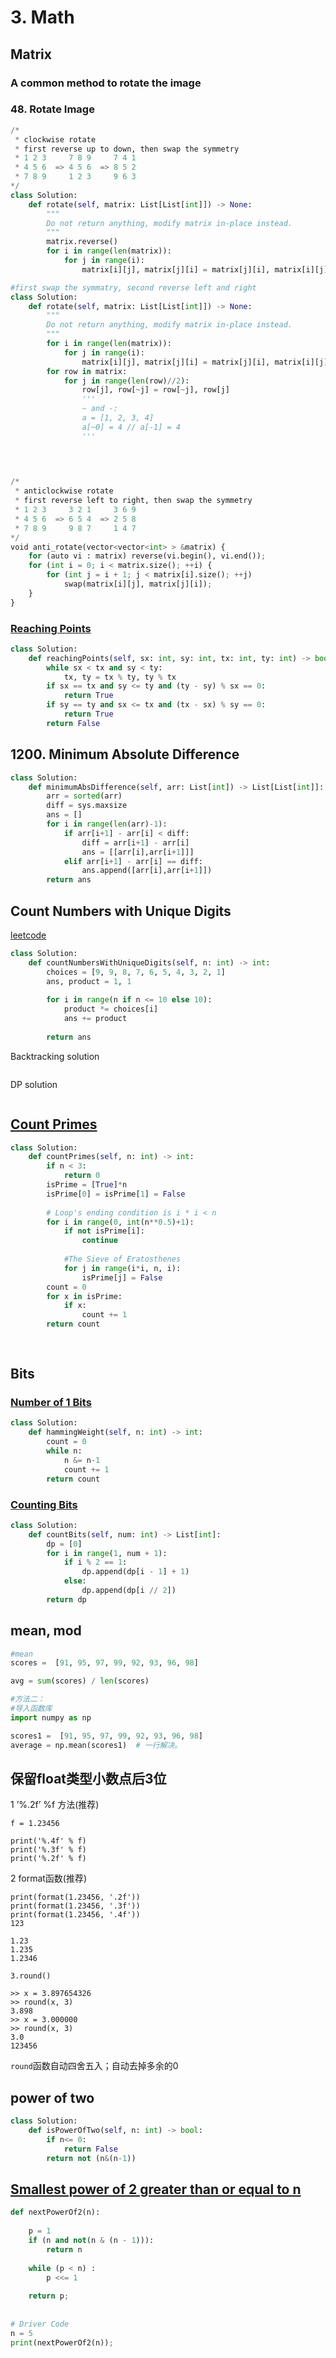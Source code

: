 # 3. Math

## Matrix

### **A common method to rotate the image**

### **48.** Rotate Image

```python
/*
 * clockwise rotate
 * first reverse up to down, then swap the symmetry 
 * 1 2 3     7 8 9     7 4 1
 * 4 5 6  => 4 5 6  => 8 5 2
 * 7 8 9     1 2 3     9 6 3
*/
class Solution:
    def rotate(self, matrix: List[List[int]]) -> None:
        """
        Do not return anything, modify matrix in-place instead.
        """
        matrix.reverse()
        for i in range(len(matrix)):
            for j in range(i):
                matrix[i][j], matrix[j][i] = matrix[j][i], matrix[i][j]

#first swap the symmatry, second reverse left and right
class Solution:
    def rotate(self, matrix: List[List[int]]) -> None:
        """
        Do not return anything, modify matrix in-place instead.
        """
        for i in range(len(matrix)):
            for j in range(i):
                matrix[i][j], matrix[j][i] = matrix[j][i], matrix[i][j]
        for row in matrix:
            for j in range(len(row)//2):
                row[j], row[~j] = row[~j], row[j]
                '''
                ~ and -:
                a = [1, 2, 3, 4]
                a[~0] = 4 // a[-1] = 4
                '''
                
            


/*
 * anticlockwise rotate
 * first reverse left to right, then swap the symmetry
 * 1 2 3     3 2 1     3 6 9
 * 4 5 6  => 6 5 4  => 2 5 8
 * 7 8 9     9 8 7     1 4 7
*/
void anti_rotate(vector<vector<int> > &matrix) {
    for (auto vi : matrix) reverse(vi.begin(), vi.end());
    for (int i = 0; i < matrix.size(); ++i) {
        for (int j = i + 1; j < matrix[i].size(); ++j)
            swap(matrix[i][j], matrix[j][i]);
    }
}
```

### [Reaching Points](https://leetcode.com/problems/reaching-points/)

```python
class Solution:
    def reachingPoints(self, sx: int, sy: int, tx: int, ty: int) -> bool:
        while sx < tx and sy < ty:
            tx, ty = tx % ty, ty % tx
        if sx == tx and sy <= ty and (ty - sy) % sx == 0:
            return True
        if sy == ty and sx <= tx and (tx - sx) % sy == 0:
            return True
        return False
```

## 1200. Minimum Absolute Difference

```python
class Solution:
    def minimumAbsDifference(self, arr: List[int]) -> List[List[int]]:
        arr = sorted(arr)
        diff = sys.maxsize
        ans = []
        for i in range(len(arr)-1):
            if arr[i+1] - arr[i] < diff:
                diff = arr[i+1] - arr[i] 
                ans = [[arr[i],arr[i+1]]]
            elif arr[i+1] - arr[i] == diff:
                ans.append([arr[i],arr[i+1]])
        return ans
```



## Count Numbers with Unique Digits

[leetcode](https://leetcode.com/problems/count-numbers-with-unique-digits/)

```python
class Solution:
    def countNumbersWithUniqueDigits(self, n: int) -> int:
        choices = [9, 9, 8, 7, 6, 5, 4, 3, 2, 1]
        ans, product = 1, 1
        
        for i in range(n if n <= 10 else 10):
            product *= choices[i]
            ans += product
            
        return ans
```

Backtracking solution

```python

```

DP solution

```python

```

## [Count Primes](https://leetcode.com/problems/count-primes/)

```python
class Solution:
    def countPrimes(self, n: int) -> int:
        if n < 3:
            return 0
        isPrime = [True]*n
        isPrime[0] = isPrime[1] = False
        
        # Loop's ending condition is i * i < n 
        for i in range(0, int(n**0.5)+1):
            if not isPrime[i]: 
                continue
                
            #The Sieve of Eratosthenes
            for j in range(i*i, n, i):
                isPrime[j] = False
        count = 0
        for x in isPrime:
            if x:
                count += 1
        return count
            
                
```

## Bits

### [Number of 1 Bits](https://leetcode.com/problems/number-of-1-bits/)

```python
class Solution:
    def hammingWeight(self, n: int) -> int:
        count = 0
        while n:
            n &= n-1
            count += 1
        return count
```

### [Counting Bits ](https://leetcode.com/problems/counting-bits/)

```python
class Solution:
    def countBits(self, num: int) -> List[int]:
        dp = [0]
        for i in range(1, num + 1):
            if i % 2 == 1:
                dp.append(dp[i - 1] + 1)
            else:
                dp.append(dp[i // 2])
        return dp
```

## mean, mod

```python
#mean
scores =  [91, 95, 97, 99, 92, 93, 96, 98]  

avg = sum(scores) / len(scores)

#方法二：
#导入函数库
import numpy as np

scores1 =  [91, 95, 97, 99, 92, 93, 96, 98]  
average = np.mean(scores1)  # 一行解决。

```

## 保留float类型小数点后3位

1 ’%.2f’ %f 方法\(推荐\)

```text
﻿﻿f = 1.23456

print('%.4f' % f)
print('%.3f' % f)
print('%.2f' % f)
```

2 format函数\(推荐\)

```text
print(format(1.23456, '.2f'))
print(format(1.23456, '.3f'))
print(format(1.23456, '.4f'))
123
```

```text
1.23
1.235
1.2346
```

`3.round()`

```text
>> x = 3.897654326
>> round(x, 3)
3.898
>> x = 3.000000
>> round(x, 3)
3.0
123456
```

`round`函数自动四舍五入；自动去掉多余的0

## power of two

```python
class Solution:
    def isPowerOfTwo(self, n: int) -> bool:
        if n<= 0:
            return False
        return not (n&(n-1))
```

## [Smallest power of 2 greater than or equal to n](https://www.geeksforgeeks.org/smallest-power-of-2-greater-than-or-equal-to-n/)

```python
def nextPowerOf2(n): 
  
    p = 1
    if (n and not(n & (n - 1))): 
        return n 
  
    while (p < n) : 
        p <<= 1
          
    return p; 
  
  
# Driver Code 
n = 5
print(nextPowerOf2(n)); 
```

